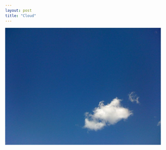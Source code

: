 ```yaml
---
layout: post
title: "Cloud"
---
```


                  
<p><img src="/hodsmedia/493907284.jpg"/></p>


     
